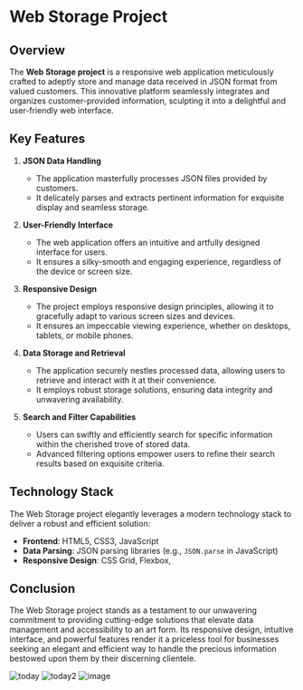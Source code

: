 # Web Storage Project

## Overview

The **Web Storage project** is a responsive web application meticulously crafted to adeptly store and manage data received in JSON format from valued customers. This innovative platform seamlessly integrates and organizes customer-provided information, sculpting it into a delightful and user-friendly web interface.

## Key Features

1. **JSON Data Handling**
   - The application masterfully processes JSON files provided by customers.
   - It delicately parses and extracts pertinent information for exquisite display and seamless storage.

2. **User-Friendly Interface**
   - The web application offers an intuitive and artfully designed interface for users.
   - It ensures a silky-smooth and engaging experience, regardless of the device or screen size.

3. **Responsive Design**
   - The project employs responsive design principles, allowing it to gracefully adapt to various screen sizes and devices.
   - It ensures an impeccable viewing experience, whether on desktops, tablets, or mobile phones.

4. **Data Storage and Retrieval**
   - The application securely nestles processed data, allowing users to retrieve and interact with it at their convenience.
   - It employs robust storage solutions, ensuring data integrity and unwavering availability.

5. **Search and Filter Capabilities**
   - Users can swiftly and efficiently search for specific information within the cherished trove of stored data.
   - Advanced filtering options empower users to refine their search results based on exquisite criteria.

## Technology Stack

The Web Storage project elegantly leverages a modern technology stack to deliver a robust and efficient solution:

- **Frontend**: HTML5, CSS3, JavaScript
- **Data Parsing**: JSON parsing libraries (e.g., `JSON.parse` in JavaScript)
- **Responsive Design**: CSS Grid, Flexbox, 

## Conclusion

The Web Storage project stands as a testament to our unwavering commitment to providing cutting-edge solutions that elevate data management and accessibility to an art form. Its responsive design, intuitive interface, and powerful features render it a priceless tool for businesses seeking an elegant and efficient way to handle the precious information bestowed upon them by their discerning clientele.

![today](https://user-images.githubusercontent.com/65490843/208166220-1bc87d4b-fb4a-457f-8eda-1d9bf81d847b.JPG)
![today2](https://user-images.githubusercontent.com/65490843/208166234-1727f236-bbda-47ad-b244-460d267eacd0.JPG)
![image](https://user-images.githubusercontent.com/65490843/208166377-43599ab8-ff82-4c6d-b731-eec9404f30c2.png)
